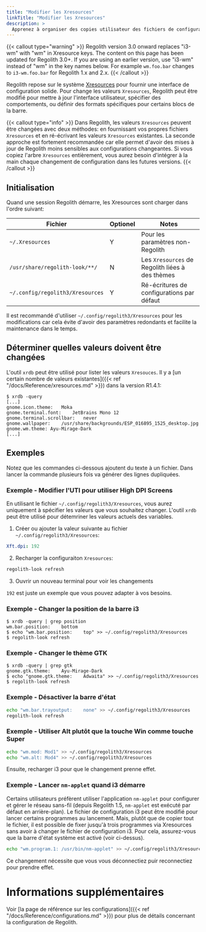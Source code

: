 ```yaml
---
title: "Modifier les Xresources"
linkTitle: "Modifier les Xresources"
description: >
  Apprenez à organiser des copies utilisateur des fichiers de configuration Regolith
---
```


{{< callout type="warning" >}}
Regolith version 3.0 onward replaces "i3-wm" with "wm" in Xresource keys.  The content on this page has been updated for Regolith 3.0+.  If you are using an earlier version, use "i3-wm" instead of "wm" in the key names below.  For example `wm.foo.bar` changes to `i3-wm.foo.bar` for Regolith 1.x and 2.x.
{{< /callout >}}

Regolith repose sur le système [Xresources](https://en.wikipedia.org/wiki/X_resources) pour fournir une interface de configuration solide.
Pour change les valeurs `Xresources`, Regolith peut être modifié pour mettre à jour l'interface utilisateur, spécifier des comportements, ou définir des formats spécifiques pour certains blocs de la barre.

{{< callout type="info" >}}
Dans Regolith, les valeurs `Xresources` peuvent être changées avec deux méthodes: en fournissant vos propres fichiers `Xresources` et en ré-écrivant les valeurs `Xresources` existantes. La seconde approche est fortement recommandée car elle permet d'avoir des mises à jour de Regolith moins sensibles aux configurations changeantes.
Si vous copiez l'arbre `Xresources` entièrement, vous aurez besoin d'intégrer à la main chaque changement de configuration dans les futures versions.
{{< /callout >}}

## Initialisation

Quand une session Regolith démarre, les Xresources sont charger dans l'ordre suivant:

| Fichier                          | Optionel | Notes                                           |
| -------------------------------- | -------- | ----------------------------------------------- |
| `~/.Xresources`                  | Y        | Pour les paramètres non- Regolith               |
| `/usr/share/regolith-look/**/`   | N        | Les `Xresources` de Regolith liées à des thèmes |
| `~/.config/regolith3/Xresources` | Y        | Ré-écritures de configurations par défaut       |

Il est recommandé d'utiliser `~/.config/regolith3/Xresources` pour les modifications car cela évite d'avoir des paramètres redondants et facilite la maintenance dans le temps.

## Déterminer quelles valeurs doivent être changées

L'outil `xrdb` peut être utilisé pour lister les valeurs `Xresouces`.
Il y a [un certain nombre de valeurs existantes]({{< ref "/docs/Reference/xresources.md" >}}) dans la version R1.4.1:

```console
$ xrdb -query
[...]
gnome.icon.theme:	Moka
gnome.terminal.font:	JetBrains Mono 12
gnome.terminal.scrollbar:	never
gnome.wallpaper:	/usr/share/backgrounds/ESP_016895_1525_desktop.jpg
gnome.wm.theme:	Ayu-Mirage-Dark
[...]
```

## Exemples

Notez que les commandes ci-dessous ajoutent du texte à un fichier. Dans lancer la commande plusieurs fois va générer des lignes dupliquées.

### Exemple - Modifier l'UTI pour utiliser High DPI Screens

En utilisant le fichier `~/.config/regolith3/Xresources`, vous aurez uniquement à spécifier les valeurs que vous souhaitez changer.
L'outil `xrdb` peut être utilisé pour détemriner les valeurs actuels des variables.

1. Créer ou ajouter la valeur suivante au fichier `~/.config/regolith3/Xresources`:

```yaml {filename="~/.config/regolith3/Xresources"}
Xft.dpi: 192
```

2. Recharger la configuraiton `Xresources`:

```bash
regolith-look refresh
```

3. Ouvrir un nouveau terminal pour voir les changements

`192` est juste un exemple que vous pouvez adapter à vos besoins.

### Exemple - Changer la position de la barre i3

```console
$ xrdb -query | grep position
wm.bar.position:	bottom
$ echo "wm.bar.position:	top" >> ~/.config/regolith3/Xresources
$ regolith-look refresh
```

### Exemple - Changer le thème GTK

```console
$ xrdb -query | grep gtk
gnome.gtk.theme:	Ayu-Mirage-Dark
$ echo "gnome.gtk.theme:	Adwaita" >> ~/.config/regolith3/Xresources
$ regolith-look refresh
```

### Exemple - Désactiver la barre d'état

```bash
echo "wm.bar.trayoutput:	none" >> ~/.config/regolith3/Xresources
regolith-look refresh
```

### Exemple - Utiliser Alt plutôt que la touche Win comme touche Super

```bash
echo "wm.mod: Mod1" >> ~/.config/regolith3/Xresources
echo "wm.alt: Mod4" >> ~/.config/regolith3/Xresources
```

Ensuite, recharger i3 pour que le changement prenne effet.

### Exemple - Lancer `nm-applet` quand i3 démarre

Certains utilisateurs préfèrent utiliser l'application `nm-applet` pour configurer et gérer le réseau sans-fil (depuis Regolith 1.5, `nm-applet` est exécuté par défaut en arrière-plan). Le fichier de configuration i3 peut être modifié pour lancer certains programmes au lancement. Mais, plutôt que de copier tout le fichier, il est possible de fixer jusqu'à trois programmes via Xresources sans avoir à changer le fichier de configuration i3. Pour cela, assurez-vous que la barre d'état système est activé (voir ci-dessus).

```bash
echo "wm.program.1: /usr/bin/nm-applet" >> ~/.config/regolith3/Xresources
```

Ce changement nécessite que vous vous déconnectiez puir reconnectiez pour prendre effet.

# Informations supplémentaires

Voir [la page de référence sur les configurations]({{< ref "/docs/Reference/configurations.md" >}}) pour plus de détails concernant la configuration de Regolith.
